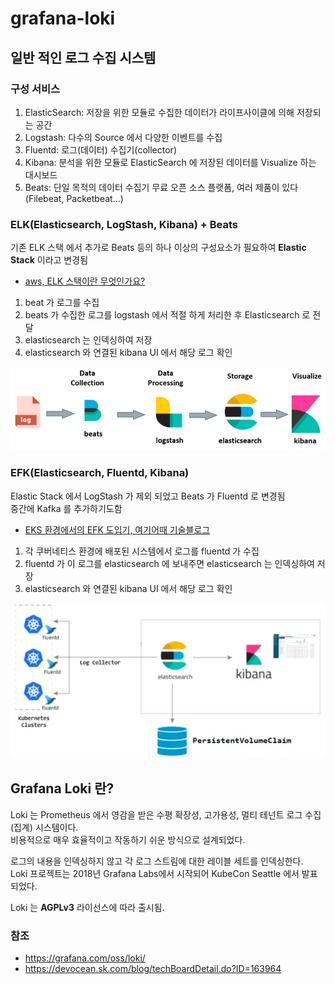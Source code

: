 # grafana-loki

## 일반 적인 로그 수집 시스템

### 구성 서비스

1. ElasticSearch: 저장을 위한 모듈로 수집한 데이터가 라이프사이클에 의해 저장되는 공간
2. Logstash: 다수의 Source 에서 다양한 이벤트를 수집
3. Fluentd: 로그(데이터) 수집기(collector)
4. Kibana: 분석을 위한 모듈로 ElasticSearch 에 저장된 데이터를 Visualize 하는 대시보드
5. Beats: 단일 목적의 데이터 수집기 무료 오픈 소스 플랫폼, 여러 제품이 있다(Filebeat, Packetbeat...)

### ELK(Elasticsearch, LogStash, Kibana) + Beats

기존 ELK 스택 에서 추가로 Beats 등의 하나 이상의 구성요소가 필요하여 **Elastic Stack** 이라고 변경됨

- [aws, ELK 스택이란 무엇인가요?](https://aws.amazon.com/ko/what-is/elk-stack/)

1. beat 가 로그를 수집
2. beats 가 수집한 로그를 logstash 에서 적절 하게 처리한 후 Elasticsearch 로 전달
3. elasticsearch 는 인덱싱하여 저장
4. elasticsearch 와 연결된 kibana UI 에서 해당 로그 확인

![img.png](img/01.png)

### EFK(Elasticsearch, Fluentd, Kibana)

Elastic Stack 에서 LogStash 가 제외 되었고 Beats 가 Fluentd 로 변경됨  
중간에 Kafka 를 추가하기도함

- [EKS 환경에서의 EFK 도입기, 여기어때 기술블로그](https://techblog.gccompany.co.kr/eks-%ED%99%98%EA%B2%BD%EC%97%90%EC%84%9C%EC%9D%98-efk-%EB%8F%84%EC%9E%85%EA%B8%B0-e8a92695e991)

1. 각 쿠버네티스 환경에 배포된 시스템에서 로그를 fluentd 가 수집
2. fluentd 가 이 로그를 elasticsearch 에 보내주면 elasticsearch 는 인덱싱하여 저장
3. elasticsearch 와 연결된 kibana UI 에서 해당 로그 확인

![img.png](img/02.png)

## Grafana Loki 란?

Loki 는 Prometheus 에서 영감을 받은 수평 확장성, 고가용성, 멀티 테넌트 로그 수집(집계) 시스템이다.  
비용적으로 매우 효율적이고 작동하기 쉬운 방식으로 설계되었다.

로그의 내용을 인덱싱하지 않고 각 로그 스트림에 대한 레이블 세트를 인덱싱한다.  
Loki 프로젝트는 2018년 Grafana Labs에서 시작되어 KubeCon Seattle 에서 발표되었다.

Loki 는 **AGPLv3** 라이선스에 따라 출시됨.

### 참조

- https://grafana.com/oss/loki/
- https://devocean.sk.com/blog/techBoardDetail.do?ID=163964
